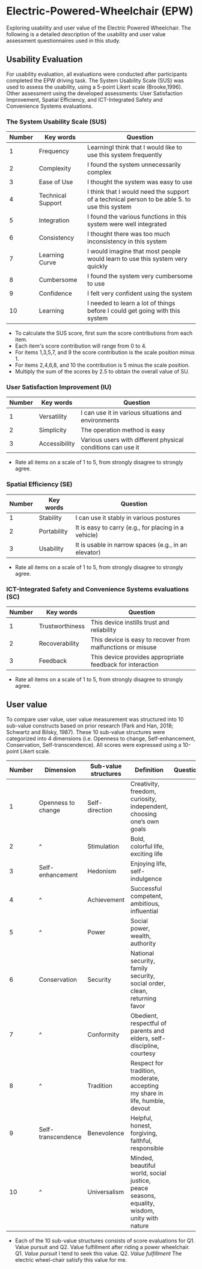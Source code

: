 # Electric-Powered-Wheelchair (EPW)
Exploring usability and user value of the Electric Powered Wheelchair. 
The following is a detailed description of the usability and user value assessment questionnaires used in this study.

## Usability Evaluation
For usability evaluation, all evaluations were conducted after participants completed the EPW driving task.
The System Usability Scale (SUS) was used to assess the usability, using a 5-point Likert scale (Brooke,1996).
Other assessment using the developed assessments: User Satisfaction Improvement, Spatial Efficiency, and ICT-Integrated Safety and Convenience Systems evaluations.

### The System Usability Scale (SUS)
|Number|Key words|Question|
|-----|-----|-----|
|1|Frequency|LearningI think that I would like to use this system frequently|
|2|Complexity|I found the system unnecessarily complex|
|3|Ease of Use|I thought the system was easy to use|
|4|Technical Support|I think that I would need the support of a technical person to be able 5. to use this system|
|5|Integration|I found the various functions in this system were well integrated|
|6|Consistency|I thought there was too much inconsistency in this system|
|7|Learning Curve|I would imagine that most people would learn to use this system very quickly|
|8|Cumbersome|I found the system very cumbersome to use|
|9|Confidence|I felt very confident using the system|
|10|Learning|I needed to learn a lot of things before I could get going with this system|
* To calculate the SUS score, first sum the score contributions from each item.
* Each item's score contribution will range from 0 to 4.
* For items 1,3,5,7, and 9 the score contribution is the scale position minus 1.
* For items 2,4,6,8, and 10 the contribution is 5 minus the scale position.
* Multiply the sum of the scores by 2.5 to obtain the overall value of SU.

### User Satisfaction Improvement (IU)
|Number|Key words|Question|
|-----|-----|-----|
|1|Versatility|I can use it in various situations and environments|
|2|Simplicity|The operation method is easy|
|3|Accessibility|Various users with different physical conditions can use it|
* Rate all items on a scale of 1 to 5, from strongly disagree to strongly agree.

### Spatial Efficiency (SE)
|Number|Key words|Question|
|-----|-----|-----|
|1|Stability|I can use it stably in various postures|
|2|Portability|It is easy to carry (e.g., for placing in a vehicle)|
|3|Usability|It is usable in narrow spaces (e.g., in an elevator)|
* Rate all items on a scale of 1 to 5, from strongly disagree to strongly agree.

### ICT-Integrated Safety and Convenience Systems evaluations (SC)
|Number|Key words|Question|
|-----|-----|-----|
|1|Trustworthiness|This device instills trust and reliability|
|2|Recoverability|This device is easy to recover from malfunctions or misuse|
|3|Feedback|This device provides appropriate feedback for interaction|
* Rate all items on a scale of 1 to 5, from strongly disagree to strongly agree.


## User value
To compare user value, user value measurement was structured into 10 sub-value constructs based on prior research (Park and Han, 2018; Schwartz and Bilsky, 1987).
These 10 sub-value structures were categorized into 4 dimensions (i.e. Openness to change, Self-enhancement, Conservation, Self-transcendence).
All scores were expressed using a 10-point Likert scale.

|Number|Dimension|Sub-value structures|Definition|Question
|-----|-----|-----|-----|-----|
|1|Openness to change|Self-direction|Creativity, freedom, curiosity, independent, choosing one’s own goals||
|2|^ |Stimulation|Bold, colorful life, exciting life||
|3|Self-enhancement|Hedonism|Enjoying life, self-indulgence||
|4|^ |Achievement|Successful competent, ambitious, influential||
|5|^ |Power|Social power, wealth, authority||
|6|Conservation|Security|National security, family security, social order, clean, returning favor||
|7|^ |Conformity|Obedient, respectful of parents and elders, self-discipline, courtesy||
|8|^ |Tradition|Respect for tradition, moderate, accepting my share in life, humble, devout||
|9|Self-transcendence|Benevolence|Helpful, honest, forgiving, faithful, responsible||
|10|^ |Universalism|Minded, beautiful world, social justice, peace seasons, equality, wisdom, unity with nature||

* Each of the 10 sub-value structures consists of score evaluations for Q1. Value pursuit and Q2. Value fulfillment after riding a power wheelchair.
Q1. *Value pursuit* I tend to seek this value. 
Q2. *Value fulfillment* The electric wheel-chair satisfy this value for me. 


